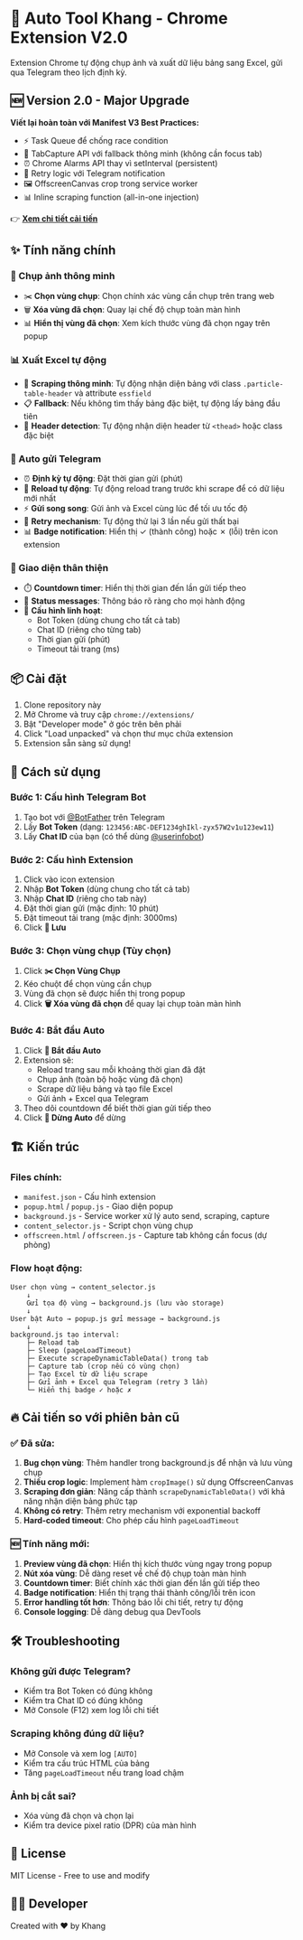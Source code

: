 # 🚀 Auto Tool Khang - Chrome Extension V2.0

Extension Chrome tự động chụp ảnh và xuất dữ liệu bảng sang Excel, gửi qua Telegram theo lịch định kỳ.

## 🆕 Version 2.0 - Major Upgrade

**Viết lại hoàn toàn với Manifest V3 Best Practices:**
- ⚡ Task Queue để chống race condition
- 📸 TabCapture API với fallback thông minh (không cần focus tab)
- ⏰ Chrome Alarms API thay vì setInterval (persistent)
- 🔁 Retry logic với Telegram notification
- 🖼️ OffscreenCanvas crop trong service worker
- 📊 Inline scraping function (all-in-one injection)

👉 **[Xem chi tiết cải tiến](./IMPROVEMENTS_V2.md)**

## ✨ Tính năng chính

### 📸 Chụp ảnh thông minh
- ✂️ **Chọn vùng chụp**: Chọn chính xác vùng cần chụp trên trang web
- 🗑️ **Xóa vùng đã chọn**: Quay lại chế độ chụp toàn màn hình
- 📊 **Hiển thị vùng đã chọn**: Xem kích thước vùng đã chọn ngay trên popup

### 📊 Xuất Excel tự động
- 🎯 **Scraping thông minh**: Tự động nhận diện bảng với class `.particle-table-header` và attribute `essfield`
- 📋 **Fallback**: Nếu không tìm thấy bảng đặc biệt, tự động lấy bảng đầu tiên
- 📝 **Header detection**: Tự động nhận diện header từ `<thead>` hoặc class đặc biệt

### 🤖 Auto gửi Telegram
- ⏰ **Định kỳ tự động**: Đặt thời gian gửi (phút)
- 🔄 **Reload tự động**: Tự động reload trang trước khi scrape để có dữ liệu mới nhất
- ⚡ **Gửi song song**: Gửi ảnh và Excel cùng lúc để tối ưu tốc độ
- 🔁 **Retry mechanism**: Tự động thử lại 3 lần nếu gửi thất bại
- 📊 **Badge notification**: Hiển thị ✓ (thành công) hoặc ✗ (lỗi) trên icon extension

### 🎨 Giao diện thân thiện
- ⏱️ **Countdown timer**: Hiển thị thời gian đến lần gửi tiếp theo
- 🎯 **Status messages**: Thông báo rõ ràng cho mọi hành động
- 🔧 **Cấu hình linh hoạt**: 
  - Bot Token (dùng chung cho tất cả tab)
  - Chat ID (riêng cho từng tab)
  - Thời gian gửi (phút)
  - Timeout tải trang (ms)

## 📦 Cài đặt

1. Clone repository này
2. Mở Chrome và truy cập `chrome://extensions/`
3. Bật "Developer mode" ở góc trên bên phải
4. Click "Load unpacked" và chọn thư mục chứa extension
5. Extension sẵn sàng sử dụng!

## 🔧 Cách sử dụng

### Bước 1: Cấu hình Telegram Bot
1. Tạo bot với [@BotFather](https://t.me/BotFather) trên Telegram
2. Lấy **Bot Token** (dạng: `123456:ABC-DEF1234ghIkl-zyx57W2v1u123ew11`)
3. Lấy **Chat ID** của bạn (có thể dùng [@userinfobot](https://t.me/userinfobot))

### Bước 2: Cấu hình Extension
1. Click vào icon extension
2. Nhập **Bot Token** (dùng chung cho tất cả tab)
3. Nhập **Chat ID** (riêng cho tab này)
4. Đặt thời gian gửi (mặc định: 10 phút)
5. Đặt timeout tải trang (mặc định: 3000ms)
6. Click **💾 Lưu**

### Bước 3: Chọn vùng chụp (Tùy chọn)
1. Click **✂️ Chọn Vùng Chụp**
2. Kéo chuột để chọn vùng cần chụp
3. Vùng đã chọn sẽ được hiển thị trong popup
4. Click **🗑️ Xóa vùng đã chọn** để quay lại chụp toàn màn hình

### Bước 4: Bắt đầu Auto
1. Click **🚀 Bắt đầu Auto**
2. Extension sẽ:
   - Reload trang sau mỗi khoảng thời gian đã đặt
   - Chụp ảnh (toàn bộ hoặc vùng đã chọn)
   - Scrape dữ liệu bảng và tạo file Excel
   - Gửi ảnh + Excel qua Telegram
3. Theo dõi countdown để biết thời gian gửi tiếp theo
4. Click **🔴 Dừng Auto** để dừng

## 🏗️ Kiến trúc

### Files chính:
- `manifest.json` - Cấu hình extension
- `popup.html` / `popup.js` - Giao diện popup
- `background.js` - Service worker xử lý auto send, scraping, capture
- `content_selector.js` - Script chọn vùng chụp
- `offscreen.html` / `offscreen.js` - Capture tab không cần focus (dự phòng)

### Flow hoạt động:

```
User chọn vùng → content_selector.js 
    ↓
    Gửi tọa độ vùng → background.js (lưu vào storage)
    ↓
User bật Auto → popup.js gửi message → background.js
    ↓
background.js tạo interval:
    ├─ Reload tab
    ├─ Sleep (pageLoadTimeout)
    ├─ Execute scrapeDynamicTableData() trong tab
    ├─ Capture tab (crop nếu có vùng chọn)
    ├─ Tạo Excel từ dữ liệu scrape
    ├─ Gửi ảnh + Excel qua Telegram (retry 3 lần)
    └─ Hiển thị badge ✓ hoặc ✗
```

## 🔥 Cải tiến so với phiên bản cũ

### ✅ Đã sửa:
1. **Bug chọn vùng**: Thêm handler trong background.js để nhận và lưu vùng chụp
2. **Thiếu crop logic**: Implement hàm `cropImage()` sử dụng OffscreenCanvas
3. **Scraping đơn giản**: Nâng cấp thành `scrapeDynamicTableData()` với khả năng nhận diện bảng phức tạp
4. **Không có retry**: Thêm retry mechanism với exponential backoff
5. **Hard-coded timeout**: Cho phép cấu hình `pageLoadTimeout`

### 🆕 Tính năng mới:
1. **Preview vùng đã chọn**: Hiển thị kích thước vùng ngay trong popup
2. **Nút xóa vùng**: Dễ dàng reset về chế độ chụp toàn màn hình
3. **Countdown timer**: Biết chính xác thời gian đến lần gửi tiếp theo
4. **Badge notification**: Hiển thị trạng thái thành công/lỗi trên icon
5. **Error handling tốt hơn**: Thông báo lỗi chi tiết, retry tự động
6. **Console logging**: Dễ dàng debug qua DevTools

## 🛠️ Troubleshooting

### Không gửi được Telegram?
- Kiểm tra Bot Token có đúng không
- Kiểm tra Chat ID có đúng không
- Mở Console (F12) xem log lỗi chi tiết

### Scraping không đúng dữ liệu?
- Mở Console và xem log `[AUTO]`
- Kiểm tra cấu trúc HTML của bảng
- Tăng `pageLoadTimeout` nếu trang load chậm

### Ảnh bị cắt sai?
- Xóa vùng đã chọn và chọn lại
- Kiểm tra device pixel ratio (DPR) của màn hình

## 📄 License

MIT License - Free to use and modify

## 👨‍💻 Developer

Created with ❤️ by Khang
